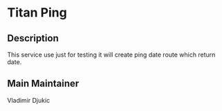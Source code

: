 # Titan Ping

## Description

This service use just for testing it will create ping date route which return date.

## Main Maintainer

Vladimir Djukic